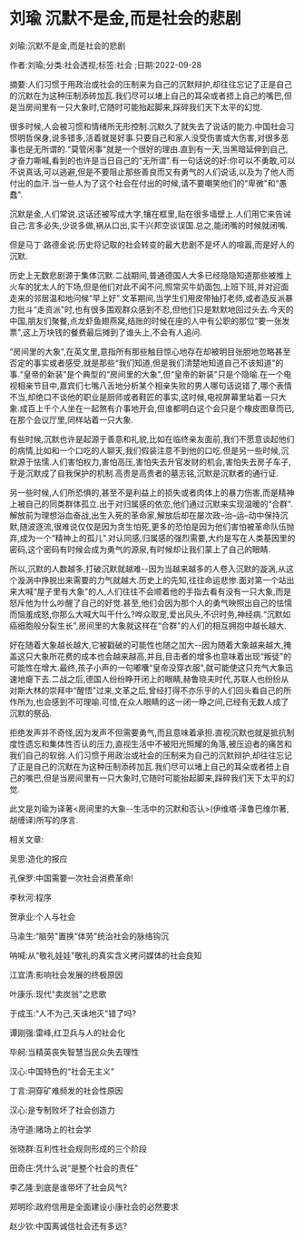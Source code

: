 # 刘瑜  沉默不是金,而是社会的悲剧    
    
刘瑜:沉默不是金,而是社会的悲剧    
作者:刘瑜;分类:社会透视;标签:社会 ;日期:2022-09-28    
摘要:人们习惯于用政治或社会的压制来为自己的沉默辩护,却往往忘记了正是自己的沉默在为这种压制添砖加瓦.我们尽可以堵上自己的耳朵或者捂上自己的嘴巴,但是当房间里有一只大象时,它随时可能抬起脚来,踩碎我们天下太平的幻觉.    
很多时候,人会被习惯和情绪所无形控制.沉默久了就失去了说话的能力.中国社会习惯明哲保身,说多错多,活着就是好事.只要自己和家人没受伤害或大伤害,对很多恶事也是无所谓的.“莫管闲事"就是一个很好的理由.直到有一天,当黑暗延伸到自己,才奋力嘶喊,看到的也许是当日自己的“无所谓".有一句话说的好:你可以不勇敢,可以不说真话,可以逃避,但是不要阻止那些善良而又有勇气的人们说话,以及为了他人而付出的血汗.当一些人为了这个社会在付出的时候,请不要嘲笑他们的“卑微"和“愚蠢".    
沉默是金,人们常说.这话还被写成大字,镶在框里,贴在很多墙壁上.人们用它来告诫自己:言多必失,少说多做,祸从口出,实干兴邦空谈误国.总之,能闭嘴的时候就闭嘴.    
但是马丁·路德金说:历史将记取的社会转变的最大悲剧不是坏人的喧嚣,而是好人的沉默.    
历史上无数悲剧源于集体沉默.二战期间,普通德国人大多已经隐隐知道那些被推上火车的犹太人的下场,但是他们对此不闻不问,照常买牛奶面包,上班下班,并对迎面走来的邻居温和地问候“早上好".文革期间,当学生们用皮带抽打老师,或者造反派暴力批斗“走资派"时,也有很多围观群众感到不忍,但他们只是默默地回过头去.今天的中国,朋友们聚餐,点龙虾鱼翅燕窝,结账的时候在座的人中有公职的那位“要一张发票",这上万块钱的餐费最后摊到了谁头上,不会有人追问.    
“房间里的大象",在英文里,意指所有那些触目惊心地存在却被明目张胆地忽略甚至否定的事实或者感受,就是那些“我们知道,但是我们清楚地知道自己不该知道"的事.“皇帝的新装"是个典型的“房间里的大象",但“皇帝的新装"只是个隐喻.在一个电视相亲节目中,嘉宾们七嘴八舌地分析某个相亲失败的男人哪句话说错了,哪个表情不当,却绝口不谈他的职业是厨师或者鞋匠的事实,这时候,电视屏幕里站着一只大象.成百上千个人坐在一起煞有介事地开会,但谁都明白这个会只是个橡皮图章而已,在那个会议厅里,同样站着一只大象.    
有些时候,沉默也许是起源于善意和礼貌,比如在临终亲友面前,我们不愿意谈起他们的病情,比如和一个口吃的人聊天,我们假装注意不到他的口吃.但是另一些时候,沉默源于怯懦.人们害怕权力,害怕高压,害怕失去升官发财的机会,害怕失去房子车子,于是沉默成了自我保护的机制.高贵是高贵者的墓志铭,沉默是沉默者的通行证.    
另一些时候,人们所恐惧的,甚至不是利益上的损失或者肉体上的暴力伤害,而是精神上被自己的同类群体孤立.出于对归属感的依恋,他们通过沉默来实现温暖的“合群".解放前为理想浴血奋战,出生入死的革命家,解放后却在屡次政–治–运–动中保持沉默,随波逐流,很难说仅仅是因为贪生怕死,更多的恐怕是因为他们害怕被革命队伍抛弃,成为一个“精神上的孤儿".对认同感,归属感的强烈需要,大约是写在人类基因里的密码,这个密码有时候会成为勇气的源泉,有时候却让我们蒙上了自己的眼睛.    
所以,沉默的人数越多,打破沉默就越难--因为当越来越多的人卷入沉默的漩涡,从这个漩涡中挣脱出来需要的力气就越大.历史上的先知,往往命运悲惨.面对第一个站出来大喊“屋子里有大象"的人,人们往往不会顺着他的手指去看有没有一只大象,而是怒斥他为什么吵醒了自己的好觉.甚至,他们会因为那个人的勇气映照出自己的怯懦而恼羞成怒,你那么大喊大叫干什么?哗众取宠,爱出风头,不识时务,神经病.“沉默如癌细胞般分裂生长",房间里的大象就这样在“合群"的人们的相互拥抱中越长越大.    
好在随着大象越长越大,它被戳破的可能性也随之加大--因为随着大象越来越大,掩盖这只大象所花费的成本也会越来越高,并且,目击者的增多也意味着出现“叛徒"的可能性在增大.最终,孩子小声的一句嘟囔“皇帝没穿衣服",就可能使这只充气大象迅速地瘪下去.二战之后,德国人纷纷睁开闭上的眼睛,赫鲁晓夫时代,苏联人也纷纷从对斯大林的崇拜中“醒悟"过来,文革之后,曾经打得不亦乐乎的人们回头看自己的所作所为,也会感到不可理喻.可惜,在众人眼睛的这一闭一睁之间,已经有无数人成了沉默的祭品.    
拒绝发声并不奇怪,因为发声不但需要勇气,而且意味着承担.直视沉默也就是抵抗制度性遗忘和集体性否认的压力,直视生活中不被阳光照耀的角落,被压迫者的痛苦和我们自己的软弱.人们习惯于用政治或社会的压制来为自己的沉默辩护,却往往忘记了正是自己的沉默在为这种压制添砖加瓦.我们尽可以堵上自己的耳朵或者捂上自己的嘴巴,但是当房间里有一只大象时,它随时可能抬起脚来,踩碎我们天下太平的幻觉.    
此文是刘瑜为译著<房间里的大象--生活中的沉默和否认>(伊维塔·泽鲁巴维尔著,胡缠译)所写的序言.    
    
相关文章:    
吴思:造化的报应    
孔保罗:中国需要一次社会消费革命!    
李秋河:程序    
贺承业:个人与社会    
马渝生:“脑劳"置换“体劳"统治社会的脉络钩沉    
呐喊:从“敬礼娃娃"敬礼的真实含义拷问媒体的社会良知    
江宜清:影响社会发展的终极原因    
叶康乐:现代“卖炭翁"之悲歌    
于成玉:“人不为己,天诛地灭"错了吗?    
谭刚强:雷峰,红卫兵与人的社会化    
毕舸:当精英丧失智慧当民众失去理性    
汉心:中国特色的“社会无主义"    
丁言:洞穿矿难频发的社会性原因    
汉心:是专制败坏了社会创造力    
汤守道:赌场上的社会学    
张晓群:互利性社会规则形成的三个阶段    
田奇庄:凭什么说“是整个社会的责任"    
李乙隆:到底是谁带坏了社会风气?    
郑明珍:政府信用是全面建设小康社会的必然要求    
赵少钦:中国离诚信社会还有多远?